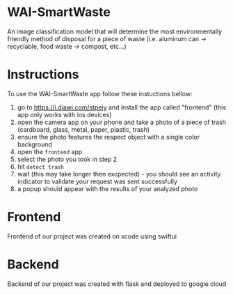 # WAI-SmartWaste
An image classification model that will determine the most environmentally friendly method of disposal for a piece of waste (i.e. aluminum can → recyclable, food waste → compost, etc...)

# Instructions
To use the WAI-SmartWaste app follow these instuctions bellow:
1. go to https://i.diawi.com/stpejy and install the app called "frontend" (this app only works with ios devices)
2. open the camera app on your phone and take a photo of a piece of trash (cardboard, glass, metal, paper, plastic, trash)
3. ensure the photo features the respect object with a single color background
4. open the `frontend` app
5. select the photo you took in step 2
6. hit `detect trash`
7. wait (this may take longer then excpected) - you should see an activity indicator to validate your request was sent successfully
8. a popup should appear with the results of your analyzed photo

# Frontend
Frontend of our project was created on xcode using swiftui

# Backend
Backend of our project was created with flask and deployed to google cloud
